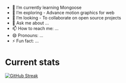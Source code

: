

- 🌱 I’m currently learning  Mongoose
- 🤔 I’m  exploring - Advance motion graphics for web 
- 👯 I’m looking - To collaborate on open source projects
- 💬 Ask me about ...
- 📫 How to reach me: ...
- 😄 Pronouns: ...
- ⚡ Fun fact: ...


# Current stats

[![GitHub Streak](https://github-readme-streak-stats.herokuapp.com?user=Mdsoyaib123&theme=dark)](https://git.io/streak-stats)

